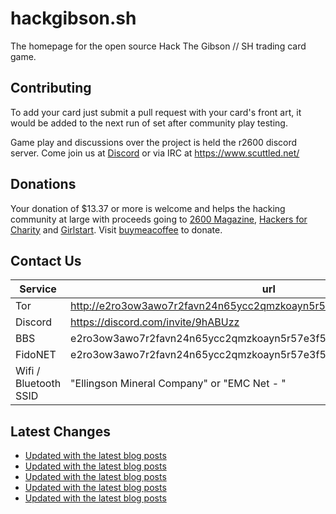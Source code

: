 # hackgibson.sh
The homepage for the open source Hack The Gibson // SH trading card game.


## Contributing

To add your card just submit a pull request with your card's front art, it would be added to the next run of set after community play testing.

Game play and discussions over the project is held the r2600 discord server. Come join us at [Discord](https://discord.com/invite/9hABUzz) or via IRC at https://www.scuttled.net/


## Donations

Your donation of $13.37 or more is welcome and helps the hacking community at large with proceeds going to [2600 Magazine](https://2600.com/), [Hackers for Charity](https://hackersforcharity.org) and [Girlstart](https://girlstart.org).  Visit [buymeacoffee](https://www.buymeacoffee.com/hackgibson.sh) to donate.


## Contact Us

Service | url
-|-
Tor | http://e2ro3ow3awo7r2favn24n65ycc2qmzkoayn5r57e3f56nvjwdcgg32ad.onion
Discord | https://discord.com/invite/9hABUzz
BBS | e2ro3ow3awo7r2favn24n65ycc2qmzkoayn5r57e3f56nvjwdcgg32ad.onion:23
FidoNET | e2ro3ow3awo7r2favn24n65ycc2qmzkoayn5r57e3f56nvjwdcgg32ad.onion:24554
Wifi / Bluetooth SSID | "Ellingson Mineral Company" or "EMC Net - <fidonet address>"

## Latest Changes
<!-- BLOG-POST-LIST:START -->
- [Updated with the latest blog posts](https://github.com/DFW2600/hackgibson.sh/commit/d86a4e9f88319e35154d87ef3d9a07eddfa54de0)
- [Updated with the latest blog posts](https://github.com/DFW2600/hackgibson.sh/commit/e678940855f18abc4052e3180e1e9f9b00f3da0f)
- [Updated with the latest blog posts](https://github.com/DFW2600/hackgibson.sh/commit/d3ff37992a0cc91b064253fdb1966fb5b161617a)
- [Updated with the latest blog posts](https://github.com/DFW2600/hackgibson.sh/commit/919425773fdad76b4b9eb172b5ba36ce478bc0fe)
- [Updated with the latest blog posts](https://github.com/DFW2600/hackgibson.sh/commit/58fd9b163dfaefa4eeaa01cac57adff7ea03dd7c)
<!-- BLOG-POST-LIST:END -->
